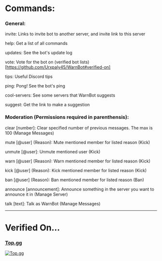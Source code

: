 # Commands:

### General:

   invite: Links to invite bot to another server, and invite link to this server
        
   help: Get a list of all commands
      
   updates: See the bot's update log

   vote: Vote for the bot on (verified bot lists)[https://github.com/Urxpaly45/WarnBot#verified-on]

   tips: Useful Discord tips

   ping: Pong! See the bot's ping
   
   cool-servers: See some servers that WarnBot suggests
   
   suggest: Get the link to make a suggestion

### Moderation (Permissions required in parenthensis):

   clear \[number]: Clear specified number of previous messages. The max is 100 (Manage Messages)

   mute \[@user] (Reason): Mute mentioned member for listed reason (Kick)

   unmute \[@user]: Unmute mentioned user (Kick)

   warn \[@user] (Reason): Warn mentioned member for listed reason (Kick)

   kick \[@user] (Reason): Kick mentioned member for listed reason (Kick)

   ban \[@user] (Reason): Ban mentioned member for listed reason (Ban)

   announce \[announcement]: Announce something in the server you want to announce it in (Manage Server)
   
   talk \[text]: Talk as WarnBot (Manage Messages)
        
-----

# Verified On...

   ### [Top.gg](https://top.gg/bot/635977560492081162/)
   
   [![Top.gg](https://top.gg/api/widget/635977560492081162.svg)](https://top.gg/bot/635977560492081162)
